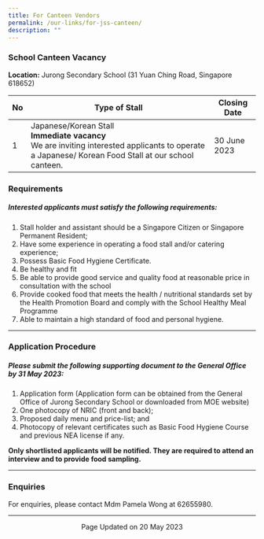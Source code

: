 ```yaml
---
title: For Canteen Vendors
permalink: /our-links/for-jss-canteen/
description: ""
---
```

### School Canteen Vacancy
**Location:** Jurong Secondary School (31 Yuan Ching Road, Singapore 618652)

| No | Type of Stall | Closing Date |
| -------- | -------- | -------- |
| 1     | Japanese/Korean Stall<br>**Immediate vacancy** <br>We are inviting interested applicants to operate a Japanese/ Korean Food Stall at our school canteen.     | 30 June 2023     |

### **Requirements**
##### **Interested applicants must satisfy the following requirements:**
1.  Stall holder and assistant should be a Singapore Citizen or Singapore Permanent Resident;
2.  Have some experience in operating a food stall and/or catering experience;
3.  Possess Basic Food Hygiene Certificate.
4.  Be healthy and fit
5.  Be able to provide good service and quality food at reasonable price in consultation with the school
6.  Provide cooked food that meets the health / nutritional standards set by the Health Promotion Board and comply with the School Healthy Meal Programme
7.  Able to maintain a high standard of food and personal hygiene.
<hr>

### **Application Procedure**

##### Please submit the following supporting document to the General Office by 31 May 2023:
1) Application form (Application form can be obtained from the General Office of Jurong Secondary School or downloaded from MOE website)
2) One photocopy of NRIC (front and back); 
3) Proposed daily menu and price-list; and
4) Photocopy of relevant certificates such as Basic Food Hygiene Course and previous NEA license if any.

**Only shortlisted applicants will be notified.  They are required to attend an interview and to provide food sampling.**

<hr>

### **Enquiries**

For enquiries, please contact Mdm Pamela Wong at 62655980.
<hr>

<center>Page Updated on 20 May 2023</center>